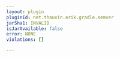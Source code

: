 ```yaml
---
layout: plugin
pluginId: net.thauvin.erik.gradle.semver
jarSha1: INVALID
isJarAvailable: false
error: NONE
violations: []

---
```


